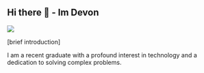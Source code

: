## Hi there 👋 - Im Devon
<a href="https://linkedin.com/devonwilkins86"><img src="https://img.shields.io/badge/-LinkedIn-0072b1?&style=for-the-badge&logo=linkedin&logoColor=white" /></a>

[brief introduction]

I am a recent graduate with a profound interest in technology and a dedication to solving complex problems. 

<!--
**devonwlkns86/devonwlkns86** is a ✨ _special_ ✨ repository because its `README.md` (this file) appears on your GitHub profile.

Here are some ideas to get you started:



- 🔭 I’m currently working on ... Tutorial Hell 
- 🌱 I’m currently learning ... CyberSecurity, studying for my CompTIA Sec+, and trying to get my foot in the door! 
- 👯 I’m looking to collaborate on ... anythiing!
- 🤔 I’m looking for help with ... learning!!
- 💬 Ask me about ...
- 📫 How to reach me: ... 
- 😄 Pronouns: ... He/Him
- ⚡ Fun fact: ... I am also a musician, I love gaming, and the outdoors
-->
